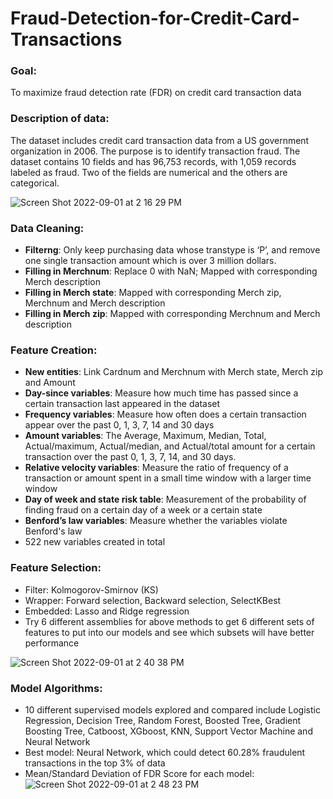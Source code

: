 # Fraud-Detection-for-Credit-Card-Transactions

### Goal: 
To maximize fraud detection rate (FDR) on credit card transaction data 

### Description of data:
The dataset includes credit card transaction data from a US government organization in 2006. The purpose is to identify transaction fraud. The dataset contains 10 fields and has 96,753 records, with 1,059 records labeled as fraud. Two of the fields are numerical and the others are categorical.

![Screen Shot 2022-09-01 at 2 16 29 PM](https://user-images.githubusercontent.com/96958028/188014582-28efdb27-2e40-436b-a979-4ea745222b35.png)

### Data Cleaning:
  - **Filterng**: Only keep purchasing data whose transtype is ‘P’, and remove one single transaction amount which is over 3 million dollars.
  - **Filling in Merchnum**: Replace 0 with NaN; Mapped with corresponding Merch description
  - **Filling in Merch state**: Mapped with corresponding Merch zip, Merchnum and Merch description
  - **Filling in Merch zip**: Mapped with corresponding Merchnum and Merch description

### Feature Creation:
  - **New entities**: Link Cardnum and Merchnum with Merch state, Merch zip and Amount
  - **Day-since variables**: Measure how much time has passed since a certain transaction last appeared in the dataset
  - **Frequency variables**: Measure how often does a certain transaction appear over the past 0, 1, 3, 7, 14 and 30 days
  - **Amount variables**: The Average, Maximum, Median, Total, Actual/maximum, Actual/median, and Actual/total amount for a certain transaction over the past 0, 1, 3, 7, 14, and 30 days. 
  - **Relative velocity variables**: Measure the ratio of frequency of a transaction or amount spent in a small time window with a larger time window
  - **Day of week and state risk table**: Measurement of the probability of finding fraud on a certain day of a week or a certain state
  - **Benford’s law variables**: Measure whether the variables violate Benford's law
  - 522 new variables created in total

### Feature Selection:
  - Filter: Kolmogorov-Smirnov (KS)
  - Wrapper: Forward selection, Backward selection, SelectKBest
  - Embedded: Lasso and Ridge regression
  - Try 6 different assemblies for above methods to get 6 different sets of features to put into our models and see which subsets will have better performance

![Screen Shot 2022-09-01 at 2 40 38 PM](https://user-images.githubusercontent.com/96958028/188017946-e3aba2ad-0beb-4389-9f32-b06013d86922.png)

### Model Algorithms:
  - 10 different supervised models explored and compared include Logistic Regression, Decision Tree, Random Forest, Boosted Tree, Gradient Boosting Tree, Catboost, XGboost, KNN, Support Vector Machine and Neural Network
  - Best model: Neural Network, which could detect 60.28% fraudulent transactions in the top 3% of data
  - Mean/Standard Deviation of FDR Score for each model:
![Screen Shot 2022-09-01 at 2 48 23 PM](https://user-images.githubusercontent.com/96958028/188018911-ca6f1297-3b2f-46be-b042-a3de98b0b0c5.png)

